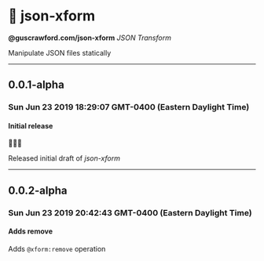 # 🔀 json-xform

**@guscrawford.com/json-xform** *JSON Transform*

Manipulate JSON files statically

----

## 0.0.1-alpha
### Sun Jun 23 2019 18:29:07 GMT-0400 (Eastern Daylight Time)
#### Initial release

🎉🎈🎊

Released initial draft of *json-xform*

----

## 0.0.2-alpha
### Sun Jun 23 2019 20:42:43 GMT-0400 (Eastern Daylight Time)
#### Adds remove

Adds `@xform:remove` operation